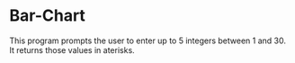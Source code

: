 # Bar-Chart

This program prompts the user to enter up to 5 integers between 1 and 30. It returns those values in aterisks.
